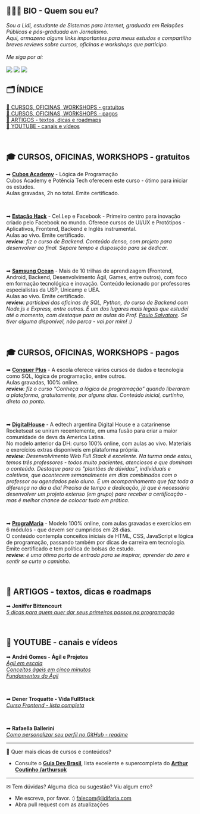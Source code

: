 ## 👩🏻‍💻 BIO - Quem sou eu?
<i>
Sou a Lidi, estudante de Sistemas para Internet, graduada em Relações Públicas e pós-graduada em Jornalismo.<br>
Aqui, armazeno alguns links importantes para meus estudos e compartilho breves reviews sobre cursos, oficinas e workshops que participo.
<br>
<br>
Me siga por aí:
</i>
<br><br>
<a href="https://www.linkedin.com/in/lidifaria" target="_blank"><img src="https://img.shields.io/badge/-LinkedIn-%230077B5?style=for-the-badge&logo=linkedin&logoColor=white" target="_blank"></a> 
  <a href="https://instagram.com/lidifaria" target="_blank"><img src="https://img.shields.io/badge/-Instagram-%23E4405F?style=for-the-badge&logo=instagram&logoColor=white" target="_blank"></a>
 	<a href="https://www.twitch.tv/lidifaria" target="_blank"><img src="https://img.shields.io/badge/Twitch-9146FF?style=for-the-badge&logo=twitch&logoColor=white" target="_blank"></a> 

  
## 🗂 ÍNDICE
[📂 CURSOS, OFICINAS, WORKSHOPS - gratuitos](#-cursos-oficinas-workshops---gratuitos) <br>
[📂 CURSOS, OFICINAS, WORKSHOPS - pagos](#-cursos-oficinas-workshops---pagos) <br>
[📂 ARTIGOS - textos, dicas e roadmaps](#-artigos---textos-dicas-e-roadmaps) <br>
[📂 YOUTUBE - canais e vídeos](#-youtube---canais-e-v%C3%ADdeos) <br>

<br>

## 🎓 <b>CURSOS, OFICINAS, WORKSHOPS - gratuitos</b>
➡ [<b>Cubos Academy</b>](https://plataforma.potenciatech.com.br/potenciatech/play/curso/30194921) - Lógica de Programação<br>
Cubos Academy e Potência Tech oferecem este curso - ótimo para iniciar os estudos. <br>
Aulas gravadas, 2h no total. Emite certificado.

<br>

➡ [<b>Estação Hack</b>](https://br.cellep.com/cursos-estacao-hack/) - Cel.Lep e Facebook - Primeiro centro para inovação criado pelo Facebook no mundo. Oferece cursos de UI/UX e Protótipos - Aplicativos, Frontend, Backend e Inglês instrumental.<br>
Aulas ao vivo. Emite certificado.<BR>
<i><b>review</b>: fiz o curso de Backend. Conteúdo denso, com projeto para desenvolver ao final. Separe tempo e disposição para se dedicar.</i>

<br>

➡ [<b>Samsung Ocean</b>](https://oceanbrasil.com/) - Mais de 10 trilhas de aprendizagem (Frontend, Android, Backend, Desenvolvimento Ágil, Games, entre outros), com foco em formação tecnológica e inovação. Conteúdo lecionado por professores especialistas da USP, Unicamp e UEA.<br>
Aulas ao vivo. Emite certificado.<BR>
<i><b>review</b>: participei das oficinas de SQL, Python, do curso de Backend com Node.js e Express, entre outros. É um dos lugares mais legais que estudei até o momento, com destaque para as aulas do Prof. [Paulo Salvatore](https://github.com/paulosalvatore). Se tiver alguma disponível, não perca - vai por mim! :)</i>

<br> 

## 🎓 CURSOS, OFICINAS, WORKSHOPS - pagos
➡ [<b>Conquer Plus</b>](https://conquer.plus/#available-courses) - A escola oferece vários cursos de dados e tecnologia como SQL, lógica de programação, entre outros.<BR>
Aulas gravadas, 100% online.<BR>
<i><b>review</b>: fiz o curso "Conheça a lógica de programação" quando liberaram a plataforma, gratuitamente, por alguns dias. Conteúdo inicial, curtinho, direto ao ponto.</i>

<br> 

➡ [<b>DigitalHouse</b>](https://www.digitalhouse.com/br) - A edtech argentina Digital House e a catarinense Rocketseat se uniram recentemente, em uma fusão para criar a maior comunidade de devs da America Latina.<BR>
No modelo anterior da DH: curso 100% online, com aulas ao vivo. Materiais e exercícios extras disponíveis em plataforma própria.<BR>
<i><b>review</b>: Desenvolvimento Web Full Stack é excelente. Na turma onde estou, temos três professores - todos muito pacientes, atenciosos e que dominam o conteúdo. Destaque para os "plantões de dúvidas", individuais e coletivos, que acontecem semanalmente em dias combinados com o professor ou agendados pelo aluno. É um acompanhamento que faz toda a diferença no dia a dia! Precisa de tempo e dedicação, já que é necessário desenvolver um projeto extenso (em grupo) para receber a certificação - mas é melhor chance de colocar tudo em prática. </i>

<br> 

➡ [<b>PrograMaria</b>](https://www.programaria.org/curso-online-euprogramo/) - Modelo 100% online, com aulas gravadas e exercícios em 6 módulos - que devem ser cumpridos em 28 dias.<BR>
O conteúdo contempla conceitos iniciais de HTML, CSS, JavaScript e lógica de programação, passando também por dicas de carreira em tecnologia. Emite certificado e tem política de bolsas de estudo. <br>
<i><b>review</b>: é uma ótima porta de entrada para se inspirar, aprender do zero e sentir se curte o caminho. </i>

<br>

## 📝 <b>ARTIGOS - textos, dicas e roadmaps</b>
➡ <b>Jeniffer Bittencourt</b><br>
<i>[5 dicas para quem quer dar seus primeiros passos na programação](https://dev.to/jeniblo_dev/5-dicas-pra-quem-quer-dar-seus-primeiros-passos-na-programacao-8ld)</i><br>

<br>

## 🎥 <b>YOUTUBE - canais e vídeos</b>
➡ <b>André Gomes - Ágil e Projetos</b><br>
<i>[Ágil em escala](https://www.youtube.com/watch?v=xh2FMXdfs-E&list=PLI_Gs7gUWw5lbC0CEvAoYQmJN6caLtHrE)</i><br>
<i>[Conceitos ágeis em cinco minutos](https://www.youtube.com/watch?v=zKq9M-vnP7Q&list=PLI_Gs7gUWw5mvhrkC35TxRqo62SY8oVWT)</i><br>
<i>[Fundamentos do Ágil](https://www.youtube.com/watch?v=-WK9bk9l6p8&list=PLI_Gs7gUWw5ntzzPT-srHvWB9QDSGeZ6v)</i><br>

<br>

➡ <b>Dener Troquatte - Vida FullStack</b><br>
<i>[Curso Frontend - lista completa](https://www.youtube.com/playlist?list=PLMy95_4XE08MRsQvaSQnHzyooNevGTNtS)</i>

<br>

➡ <b>Rafaella Ballerini</b><br>
<i>[Como personalizar seu perfil no GitHub - readme](https://youtu.be/TsaLQAetPLU)</i>
<br>




 
***
📌 Quer mais dicas de cursos e conteúdos? <br>
- Consulte o [<b>Guia Dev Brasil</b>](https://github.com/arthurspk/guiadevbrasil), lista excelente e supercompleta do [<b>Arthur Coutinho /arthurspk</b>](https://github.com/arthurspk/guiadevbrasil)

***

✉ Tem dúvidas? Alguma dica ou sugestão? Viu algum erro? <br>
- Me escreva, por favor. :) falecom@lidifaria.com
- Abra pull request com as atualizações



  
